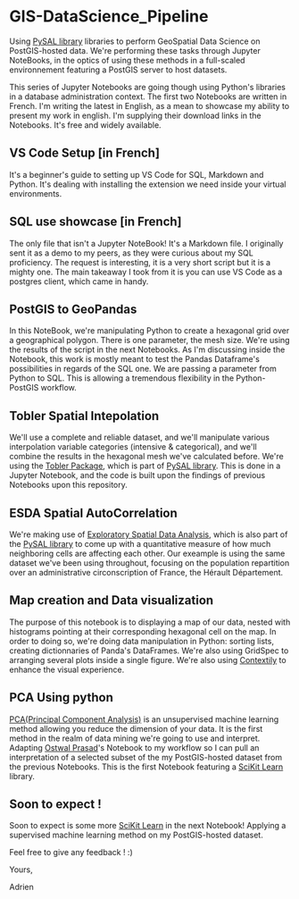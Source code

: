 # GIS-DataScience_Pipeline

Using [PySAL library](http://pysal.org/pysal/) libraries to perform GeoSpatial Data Science on PostGIS-hosted data. We're performing these tasks through Jupyter NoteBooks, in the optics of using these methods in a full-scaled environnement featuring a PostGIS server to host datasets.

This series of Jupyter Notebooks are going though using Python's libraries in a database administration context. The first two Notebooks are written in French. I'm writing the latest in English, as a mean to showcase my ability to present my work in english. I'm supplying their download links in the Notebooks. It's free and widely available.

## VS Code Setup [in French]

It's a beginner's guide to setting up VS Code for SQL, Markdown and Python. It's dealing with installing the extension we need inside your virtual environments.

## SQL use showcase [in French]

The only file that isn't a Jupyter NoteBook! It's a Markdown file. I originally sent it as a demo to my peers, as they were curious about my SQL proficiency. The request is interesting, it is a very short script but it is a mighty one. The main takeaway I took from it is you can use VS Code as a postgres client, which came in handy.

## PostGIS to GeoPandas 

In this NoteBook, we're manipulating Python to create a hexagonal grid over a geographical polygon. There is one parameter, the mesh size. We're using the results of the script in the next Notebooks. As I'm discussing inside the Notebook, this work is mostly meant to test the Pandas Dataframe's possibilities in regards of the SQL one. We are passing a parameter from Python to SQL. This is allowing a tremendous flexibility in the Python-PostGIS workflow. 

## Tobler Spatial Intepolation

We'll use a complete and reliable dataset, and we'll manipulate various interpolation variable categories (intensive & categorical), and we'll combine the results in the hexagonal mesh we've calculated before. We're using the [Tobler Package](https://pysal.org/tobler/), which is part of [PySAL library](http://pysal.org/pysal/). This is done in a Jupyter Notebook, and the code is built upon the findings of previous Notebooks upon this repository.

## ESDA Spatial AutoCorrelation

We're making use of [Exploratory Spatial Data Analysis](https://pysal.org/esda/), which is also part of the [PySAL library](http://pysal.org/pysal/) to come up with a quantitative measure of how much neighboring cells are affecting each other. Our exeample is using the same dataset we've been using throughout, focusing on the population repartition over an administrative circonscription of France, the Hérault Département.

## Map creation and Data visualization

The purpose of this notebook is to displaying a map of our data, nested with histograms pointing at their corresponding hexagonal cell on the map. 
In order to doing so, we're doing data manipulation in Python: sorting lists, creating dictionnaries of Panda's DataFrames. We're also using GridSpec to arranging several plots inside a single figure.
We're also using [Contextily](https://contextily.readthedocs.io/en/latest/reference.html) to enhance the visual experience.

## PCA Using python

[PCA(Principal Component Analysis)](https://scikit-learn.org/stable/modules/decomposition.html#pca) is an unsupervised machine learning method allowing you reduce the dimension of your data. It is the first method in the realm of data mining we're going to use and interpret.
Adapting [Ostwal Prasad](https://github.com/ostwalprasad/ostwalprasad.github.io/tree/master)'s Notebook to my workflow so I can pull an interpretation of a selected subset of the my PostGIS-hosted dataset from the previous Notebooks. This is the first Notebook featuring a [SciKit Learn](https://scikit-learn.org/stable/index.html) library.

## Soon to expect !

Soon to expect is some more [SciKit Learn](https://scikit-learn.org/stable/index.html) in the next Notebook! Applying a supervised machine learning method on my PostGIS-hosted dataset.

Feel free to give any feedback ! :)

Yours,

Adrien
